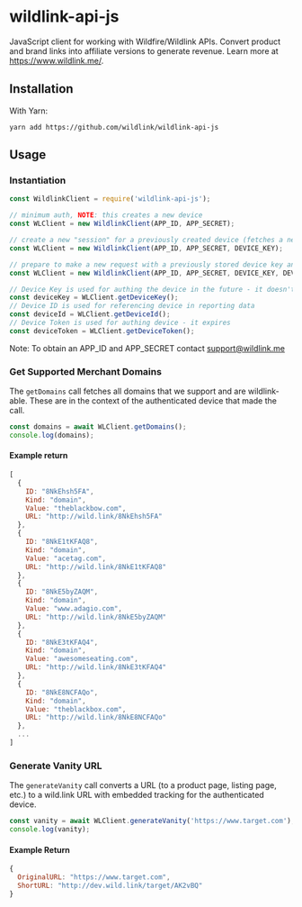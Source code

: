 # wildlink-api-js

JavaScript client for working with Wildfire/Wildlink APIs. Convert product and brand links into affiliate versions to generate revenue. Learn more at https://www.wildlink.me/.

## Installation

With Yarn:

```yarn add https://github.com/wildlink/wildlink-api-js```

## Usage

### Instantiation
```js
const WildlinkClient = require('wildlink-api-js');

// minimum auth, NOTE: this creates a new device
const WLClient = new WildlinkClient(APP_ID, APP_SECRET);

// create a new "session" for a previously created device (fetches a new deviceToken from Wildfire server)
const WLClient = new WildlinkClient(APP_ID, APP_SECRET, DEVICE_KEY);

// prepare to make a new request with a previously stored device key and device auth token (no Wildfire server hit)
const WLClient = new WildlinkClient(APP_ID, APP_SECRET, DEVICE_KEY, DEVICE_TOKEN);

// Device Key is used for authing the device in the future - it doesn't expire
const deviceKey = WLClient.getDeviceKey();
// Device ID is used for referencing device in reporting data
const deviceId = WLClient.getDeviceId();
// Device Token is used for authing device - it expires
const deviceToken = WLClient.getDeviceToken();
```

Note: To obtain an APP_ID and APP_SECRET contact support@wildlink.me


### Get Supported Merchant Domains
The `getDomains` call fetches all domains that we support and are wildlink-able. These are in the context of the authenticated device that made the call.

```js
const domains = await WLClient.getDomains();
console.log(domains);
```

#### Example return
```js
[
  {
    ID: "8NkEhsh5FA",
    Kind: "domain",
    Value: "theblackbow.com",
    URL: "http://wild.link/8NkEhsh5FA"
  },
  {
    ID: "8NkE1tKFAQ8",
    Kind: "domain",
    Value: "acetag.com",
    URL: "http://wild.link/8NkE1tKFAQ8"
  },
  {
    ID: "8NkE5byZAQM",
    Kind: "domain",
    Value: "www.adagio.com",
    URL: "http://wild.link/8NkE5byZAQM"
  },
  {
    ID: "8NkE3tKFAQ4",
    Kind: "domain",
    Value: "awesomeseating.com",
    URL: "http://wild.link/8NkE3tKFAQ4"
  },
  {
    ID: "8NkE8NCFAQo",
    Kind: "domain",
    Value: "theblackbox.com",
    URL: "http://wild.link/8NkE8NCFAQo"
  },
  ...
]
```

### Generate Vanity URL
The `generateVanity` call converts a URL (to a product page, listing page, etc.) to a wild.link URL with embedded tracking for the authenticated device.
```js
const vanity = await WLClient.generateVanity('https://www.target.com');
console.log(vanity);
```

#### Example Return
```js
{
  OriginalURL: "https://www.target.com",
  ShortURL: "http://dev.wild.link/target/AK2vBQ"
}
```
